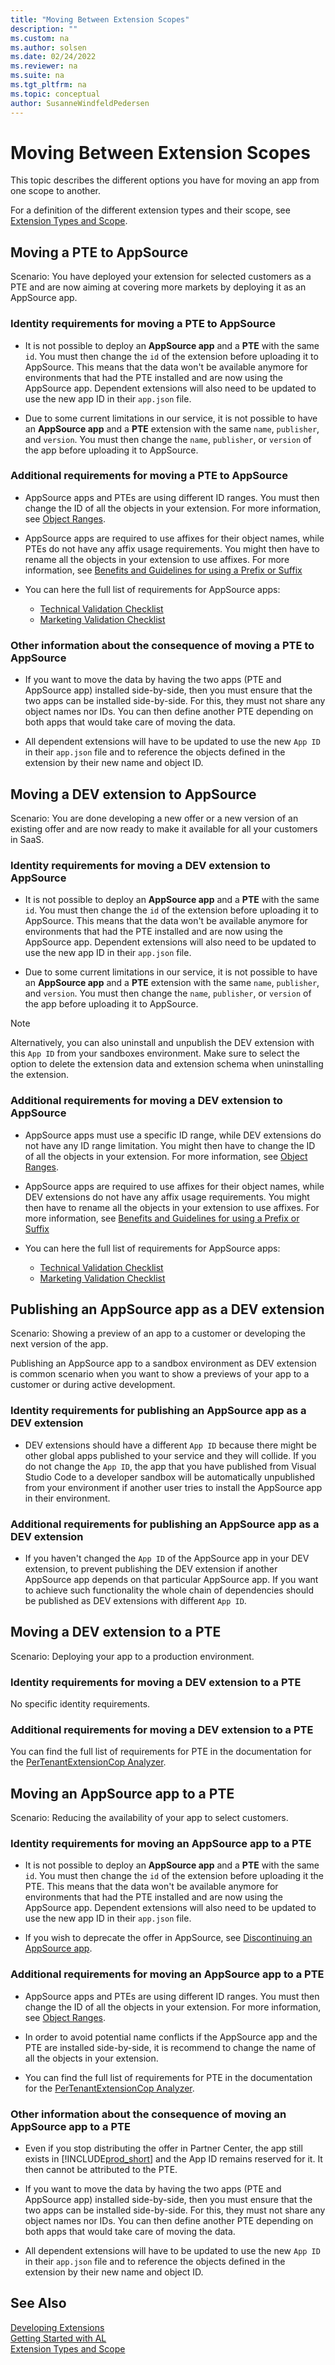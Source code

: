```yaml
---
title: "Moving Between Extension Scopes"
description: ""
ms.custom: na
ms.author: solsen
ms.date: 02/24/2022
ms.reviewer: na
ms.suite: na
ms.tgt_pltfrm: na
ms.topic: conceptual
author: SusanneWindfeldPedersen
---
```


# Moving Between Extension Scopes

This topic describes the different options you have for moving an app from one scope to another.

For a definition of the different extension types and their scope, see [Extension Types and Scope](devenv-extension-types-and-scope.md).

## Moving a PTE to AppSource

Scenario: You have deployed your extension for selected customers as a PTE and are now aiming at covering more markets by deploying it as an AppSource app.

### Identity requirements for moving a PTE to AppSource

- It is not possible to deploy an **AppSource app** and a **PTE** with the same `id`. You must then change the `id` of the extension before uploading it to AppSource. This means that the data won't be available anymore for environments that had the PTE installed and are now using the AppSource app. Dependent extensions will also need to be updated to use the new app ID in their `app.json` file.

- Due to some current limitations in our service, it is not possible to have an **AppSource app** and a **PTE** extension with the same `name`, `publisher`, and `version`. You must then change the `name`, `publisher`, or `version` of the app before uploading it to AppSource.

### Additional requirements for moving a PTE to AppSource

- AppSource apps and PTEs are using different ID ranges. You must then change the ID of all the objects in your extension. For more information, see [Object Ranges](devenv-object-ranges.md).

- AppSource apps are required to use affixes for their object names, while PTEs do not have any affix usage requirements. You might then have to rename all the objects in your extension to use affixes. For more information, see [Benefits and Guidelines for using a Prefix or Suffix](../compliance/apptest-prefix-suffix.md) 

- You can here the full list of requirements for AppSource apps:  
  - [Technical Validation Checklist](devenv-checklist-submission.md)
  - [Marketing Validation Checklist](readiness/readiness-checklist-marketing.md)
    
<!-- the same extension cannot be installed as a pte and global on an env. Object name will collied -->

### Other information about the consequence of moving a PTE to AppSource

- If you want to move the data by having the two apps (PTE and AppSource app) installed side-by-side, then you must ensure that the two apps can be installed side-by-side. For this, they must not share any object names nor IDs. You can then define another PTE depending on both apps that would take care of moving the data.

- All dependent extensions will have to be updated to use the new `App ID` in their `app.json` file and to reference the objects defined in the extension by their new name and object ID.


## Moving a DEV extension to AppSource

Scenario: You are done developing a new offer or a new version of an existing offer and are now ready to make it available for all your customers in SaaS.

### Identity requirements for moving a DEV extension to AppSource

- It is not possible to deploy an **AppSource app** and a **PTE** with the same `id`. You must then change the `id` of the extension before uploading it to AppSource. This means that the data won't be available anymore for environments that had the PTE installed and are now using the AppSource app. Dependent extensions will also need to be updated to use the new app ID in their `app.json` file.

- Due to some current limitations in our service, it is not possible to have an **AppSource app** and a **PTE** extension with the same `name`, `publisher`, and `version`. You must then change the `name`, `publisher`, or `version` of the app before uploading it to AppSource.

> [!NOTE]  
> Alternatively, you can also uninstall and unpublish the DEV extension with this `App ID` from your sandboxes environment. Make sure to select the option to delete the extension data and extension schema when uninstalling the extension.

### Additional requirements for moving a DEV extension to AppSource

- AppSource apps must use a specific ID range, while DEV extensions do not have any ID range limitation. You might then have to change the ID of all the objects in your extension. For more information, see [Object Ranges](devenv-object-ranges.md).

- AppSource apps are required to use affixes for their object names, while DEV extensions do not have any affix usage requirements. You might then have to rename all the objects in your extension to use affixes. For more information, see [Benefits and Guidelines for using a Prefix or Suffix](../compliance/apptest-prefix-suffix.md) 

- You can here the full list of requirements for AppSource apps:  
  - [Technical Validation Checklist](devenv-checklist-submission.md)
  - [Marketing Validation Checklist](readiness/readiness-checklist-marketing.md)


## Publishing an AppSource app as a DEV extension

Scenario: Showing a preview of an app to a customer or developing the next version of the app.

Publishing an AppSource app to a sandbox environment as DEV extension is common scenario when you want to show a previews of your app to a customer or during active development.

### Identity requirements for publishing an AppSource app as a DEV extension

- DEV extensions should have a different `App ID` because there might be other global apps published to your service and they will collide. If you do not change the `App ID`, the app that you have published from Visual Studio Code to a developer sandbox will be automatically unpublished from your environment if another user tries to install the AppSource app in their environment.

### Additional requirements for publishing an AppSource app as a DEV extension

- If you haven't changed the `App ID` of the AppSource app in your DEV extension, to prevent publishing the DEV extension if another AppSource app depends on that particular AppSource app. If you want to achieve such functionality the whole chain of dependencies should be published as DEV extensions with different `App ID`.

## Moving a DEV extension to a PTE

Scenario: Deploying your app to a production environment.

### Identity requirements for moving a DEV extension to a PTE

No specific identity requirements.

### Additional requirements for moving a DEV extension to a PTE

You can find the full list of requirements for PTE in the documentation for the [PerTenantExtensionCop Analyzer](analyzers/pertenantextensioncop.md).

## Moving an AppSource app to a PTE

Scenario: Reducing the availability of your app to select customers.

### Identity requirements for moving an AppSource app to a PTE

- It is not possible to deploy an **AppSource app** and a **PTE** with the same `id`. You must then change the `id` of the extension before uploading it the PTE. This means that the data won't be available anymore for environments that had the PTE installed and are now using the AppSource app. Dependent extensions will also need to be updated to use the new app ID in their `app.json` file.

- If you wish to deprecate the offer in AppSource, see [Discontinuing an AppSource app](devenv-app-discontinue.md).

### Additional requirements for moving an AppSource app to a PTE

- AppSource apps and PTEs are using different ID ranges. You must then change the ID of all the objects in your extension. For more information, see [Object Ranges](devenv-object-ranges.md).

- In order to avoid potential name conflicts if the AppSource app and the PTE are installed side-by-side, it is recommend to change the name of all the objects in your extension.

- You can find the full list of requirements for PTE in the documentation for the [PerTenantExtensionCop Analyzer](analyzers/pertenantextensioncop.md).

### Other information about the consequence of moving an AppSource app to a PTE

- Even if you stop distributing the offer in Partner Center, the app still exists in [!INCLUDE[prod_short](../includes/prod_short.md)] and the App ID remains reserved for it. It then cannot be attributed to the PTE.

- If you want to move the data by having the two apps (PTE and AppSource app) installed side-by-side, then you must ensure that the two apps can be installed side-by-side. For this, they must not share any object names nor IDs. You can then define another PTE depending on both apps that would take care of moving the data.

- All dependent extensions will have to be updated to use the new `App ID` in their `app.json` file and to reference the objects defined in the extension by their new name and object ID.


## See Also

[Developing Extensions](devenv-dev-overview.md)  
[Getting Started with AL](devenv-get-started.md)  
[Extension Types and Scope](devenv-extension-types-and-scope.md)